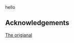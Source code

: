 hello
## Acknowledgements
[The origianal](https://github.com/whscullin/apple2js/blob/main/README.md?plain=1)
